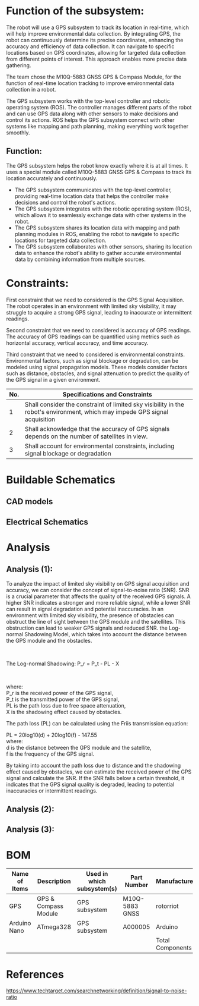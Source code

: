 # Function of the subsystem:

The robot will use a GPS subsystem to track its location in real-time, which will help improve environmental data collection. By integrating GPS, the robot can continuously determine its precise coordinates, enhancing the accuracy and efficiency of data collection. It can navigate to specific locations based on GPS coordinates, allowing for targeted data collection from different points of interest. This approach enables more precise data gathering.

The team chose the M10Q-5883 GNSS GPS & Compass Module, for the function of real-time location tracking to improve environmental data collection in a robot.

The GPS subsystem works with the top-level controller and robotic operating system (ROS). The controller manages different parts of the robot and can use GPS data along with other sensors to make decisions and control its actions. ROS helps the GPS subsystem connect with other systems like mapping and path planning, making everything work together smoothly.

## Function:
The GPS subsystem helps the robot know exactly where it is at all times. It uses a special module called M10Q-5883 GNSS GPS & Compass to track its location accurately and continuously.

- The GPS subsystem communicates with the top-level controller, providing real-time location data that helps the controller make decisions and control the robot's actions.
- The GPS subsystem integrates with the robotic operating system (ROS), which allows it to seamlessly exchange data with other systems in the robot.
- The GPS subsystem shares its location data with mapping and path planning modules in ROS, enabling the robot to navigate to specific locations for targeted data collection.
- The GPS subsystem collaborates with other sensors, sharing its location data to enhance the robot's ability to gather accurate environmental data by combining information from multiple sources.

# Constraints:
First constraint that we need to considered is the GPS Signal Acquisition. The robot operates in an environment with limited sky visibility, it may struggle to acquire a strong GPS signal, leading to inaccurate or intermittent readings.

Second constraint that we need to considered is accuracy of GPS readings. The accuracy of GPS readings can be quantified using metrics such as horizontal accuracy, vertical accuracy, and time accuracy. 

Third constraint that we need to considered is environmental constraints. Environmental factors, such as signal blockage or degradation, can be modeled using signal propagation models. These models consider factors such as distance, obstacles, and signal attenuation to predict the quality of the GPS signal in a given environment.

| No.|  Specifications and Constraints                                                                                             | 
| ---|---                                                                                                                          |        
| 1  |Shall consider the constraint of limited sky visibility in the robot's environment, which may impede GPS signal acquisition  | 
| 2  |Shall acknowledge that the accuracy of GPS signals depends on the number of satellites in view.                              |
| 3  |Shall account for environmental constraints, including signal blockage or degradation                                        | 


# Buildable Schematics
## CAD models
## Electrical Schematics

# Analysis 
## Analysis (1): 
To analyze the impact of limited sky visibility on GPS signal acquisition and accuracy, we can consider the concept of signal-to-noise ratio (SNR). SNR is a crucial parameter that affects the quality of the received GPS signals. A higher SNR indicates a stronger and more reliable signal, while a lower SNR can result in signal degradation and potential inaccuracies. In an environment with limited sky visibility, the presence of obstacles  can obstruct the line of sight between the GPS module and the satellites. This obstruction can lead to weaker GPS signals and reduced SNR. the Log-normal Shadowing Model, which takes into account the distance between the GPS module and the obstacles.

<br>

The Log-normal Shadowing: P_r = P_t - PL - X

<br>

where: <br>
P_r is the received power of the GPS signal, <br>
P_t is the transmitted power of the GPS signal, <br>
PL is the path loss due to free space attenuation, <br>
X is the shadowing effect caused by obstacles. <br>

The path loss (PL) can be calculated using the Friis transmission equation: <br>

PL = 20log10(d) + 20log10(f) - 147.55 
<br>
where: <br>
d is the distance between the GPS module and the satellite, <br>
f is the frequency of the GPS signal. <br>

By taking into account the path loss due to distance and the shadowing effect caused by obstacles, we can estimate the received power of the GPS signal and calculate the SNR. If the SNR falls below a certain threshold, it indicates that the GPS signal quality is degraded, leading to potential inaccuracies or intermittent readings. <br>

## Analysis (2): 


## Analysis (3): 


# BOM
| Name of Items |  Description        | Used in which subsystem(s) | Part Number     | Manufacturer   | Quantity | Price     | Total |
| ---           |     ---             |          ---               |      ---        |     ---        |    ---   |  ---      |  ---  |
| GPS           |GPS & Compass Module |  GPS subsystem             | M10Q-5883 GNSS  | rotorriot      |    1     |39.99$     |39.99$ |
| Arduino Nano  |ATmega328            |  GPS subsystem             | A000005         | Arduino        |    1     |24.90$     |24.90$ |
|               |                     |                            |                 |Total Components|    2     |Total Cost |64.89$ |

# References

https://www.techtarget.com/searchnetworking/definition/signal-to-noise-ratio
